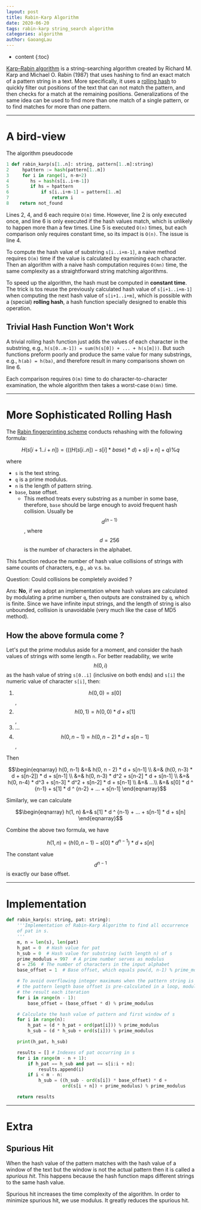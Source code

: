 ```yaml
---
layout: post
title: Rabin-Karp Algorithm
date: 2020-06-20
tags: rabin-karp string_search algorithm
categories: algorithm
author: GaoangLau
---
```

* content
{:toc}



[Karp–Rabin algorithm](https://en.wikipedia.org/wiki/Rabin%E2%80%93Karp_algorithm) is a string-searching algorithm created by Richard M. Karp and Michael O. Rabin (1987) that uses hashing to find an exact match of a pattern string in a text. More specifically, it uses a [rolling hash](https://en.wikipedia.org/wiki/Rolling_hash) to quickly filter out positions of the text that can not match the pattern, and then checks for a match at the remaining positions. Generalizations of the same idea can be used to find more than one match of a single pattern, or to find matches for more than one pattern.





---
# A bird-view
The algorithm pseudocode
```python
1 def rabin_karp(s[1..n]: string, pattern[1..m]:string)
2     hpattern := hash(pattern[1..m])
3     for i in range(1, n-m+2)
4        hs = hash(s[i..i+m-1])
5        if hs = hpattern
6            if s[i..i+m-1] = pattern[1..m]
7                return i
8    return not_found
```

Lines 2, 4, and 6 each require `O(m)` time. However, line 2 is only executed once, and line 6 is only executed if the hash values match, which is unlikely to happen more than a few times. Line 5 is executed `O(n)` times, but each comparison only requires constant time, so its impact is `O(n)`. The issue is line 4.

To compute the hash value of substring `s[i..i+m-1]`, a naive method requires `O(m)` time if the value is calculated by examining each character. Then an algorithm with a naive hash computation requires `O(mn)` time, the same complexity as a straightforward string matching algorithms. 

To speed up the algorithm, the hash must be computed in **constant time**. The trick is tos reuse the previously calculated hash value of `s[i+1..i+m-1]` when computing the next hash value of `s[i+1..i+m]`, which is possible with a (special) **rolling hash**, a hash function specially designed to enable this operation.

## Trivial Hash Function Won't Work

A trivial rolling hash function just adds the values of each character in the substring, e.g., `h(s[0..m-1]) = sum(h(s[0]) + ... + h(s[m]))`. But such functions preform poorly and produce the same value for many substrings, e.g., `h(ab) = h(ba)`, and therefore result in many comparisons shown on line 6.

Each comparison requires `O(m)` time to do character-to-character examination, the whole algorithm then takes a worst-case `O(mn)` time.

---

# More Sophisticated Rolling Hash

The [Rabin fingerprinting scheme](https://en.wikipedia.org/wiki/Rabin_fingerprint) conducts rehashing with the following formula:

$$ H(s[i+1..i+n]) = ( ( ( H( s[i..n] ) - s[i] * base ) * d ) + s[i+n] + q) \% q $$

where 
* `s` is the text string.
* `q` is a prime modulus.
* `n` is the length of pattern string.
* `base`, base offset. 
    * This method treats every substring as a number in some base, therefore, `base` should be large enough to avoid frequent hash collision. Usually be $$ d^ {(n-1)} $$, where $$ d = 256 $$ is the number of characters in the alphabet.

This function reduce the number of hash value collisions of strings with same counts of characters, e.g., `ab` v.s. `ba`.

Question: Could collisions be completely avoided ? 

Ans: **No**, if we adopt an implementation where hash values are calculated by modulating a prime number `q`, then outputs are constrained by `q`, which is finite. Since we have infinite input strings, and the length of string is also unbounded, collision is unavoidable (very much like the case of MD5 method).


## How the above formula come ?
Let's put the prime modulus aside for a moment, and consider the hash values of strings with some length `n`. 
For better readability, we write $$h(0, i)$$ as the hash value of string `s[0..i]` (inclusive on both ends) and `s[i]` the numeric value of character `s[i]`, then: 

1. $$h(0, 0) = s[0]$$, 
2. $$h(0, 1) = h(0, 0) * d + s[1]$$, 
3. ...
4. $$h(0, n-1) = h(0, n-2) * d + s[n-1]$$, 

Then 

$$\begin{eqnarray}
h(0, n-1) &=& h(0, n - 2) * d + s[n-1] \\
          &=& (h(0, n-3) * d + s[n-2]) * d + s[n-1] \\
          &=& h(0, n-3) * d^2 + s[n-2] * d + s[n-1] \\
          &=& h(0, n-4) * d^3 + s[n-3] * d^2 + s[n-2] * d + s[n-1] \\
          &=& ...\\
          &=& s[0] * d ^ {n-1} + s[1] * d ^ {n-2} + ... + s[n-1]
\end{eqnarray}$$

Similarly, we can calculate

$$\begin{eqnarray}
    h(1, n) &=& s[1] * d ^ {n-1} + ... + s[n-1] * d + s[n]
\end{eqnarray}$$

Combine the above two formula, we have 

$$ h(1, n) = (h(0, n-1) - s[0] * d ^ {n-1}) * d + s[n] $$

The constant value $$d^{n-1}$$ is exactly our base offset.

---

# Implementation 
```python
def rabin_karp(s: string, pat: string):
    '''Implementation of Rabin-Karp Algorithm to find all occurrence
    of pat in s.
    '''
    m, n = len(s), len(pat)
    h_pat = 0  # Hash value for pat
    h_sub = 0  # Hash value for substring (with length n) of s
    prime_modulus = 997  # A prime number serves as modulus
    d = 256  # The number of characters in the input alphabet
    base_offset = 1  # Base offset, which equals pow(d, n-1) % prime_modulus

    # To avoid overflowing integer maximums when the pattern string is longer,
    # the pattern length base offset is pre-calculated in a loop, modulating
    # the result each iteration
    for i in range(n - 1):
        base_offset = (base_offset * d) % prime_modulus

    # Calculate the hash value of pattern and first window of s
    for i in range(n):
        h_pat = (d * h_pat + ord(pat[i])) % prime_modulus
        h_sub = (d * h_sub + ord(s[i])) % prime_modulus

    print(h_pat, h_sub)

    results = [] # Indexes of pat occurring in s 
    for i in range(m - n + 1):
        if h_pat == h_sub and pat == s[i:i + n]:
            results.append(i)
        if i < m - n:
            h_sub = ((h_sub - ord(s[i]) * base_offset) * d +
                     ord(s[i + n]) + prime_modulus) % prime_modulus

    return results
```


---

# Extra

## Spurious Hit
When the hash value of the pattern matches with the hash value of a window of the text but the window is not the actual pattern then it is called a *spurious hit*. This happens because the hash function maps different strings to the same hash value.

Spurious hit increases the time complexity of the algorithm. In order to minimize spurious hit, we use modulus. It greatly reduces the spurious hit.

